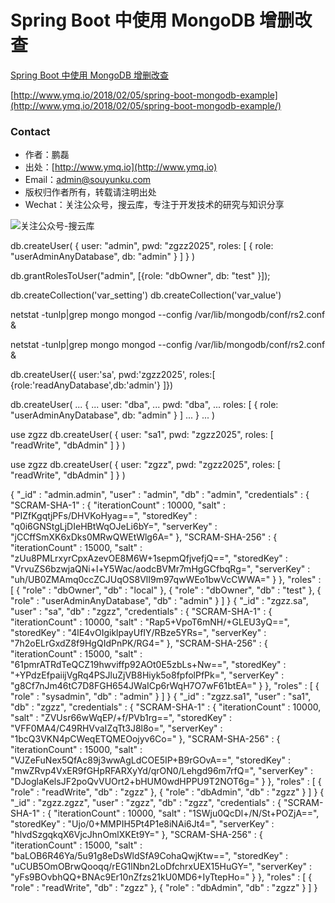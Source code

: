 ﻿# Spring Boot 中使用 MongoDB 增删改查

[Spring Boot 中使用 MongoDB 增删改查](http://www.ymq.io/2018/02/05/spring-boot-mongodb-example/)

[http://www.ymq.io/2018/02/05/spring-boot-mongodb-example](http://www.ymq.io/2018/02/05/spring-boot-mongodb-example/)

### Contact

 - 作者：鹏磊  
 - 出处：[http://www.ymq.io](http://www.ymq.io)  
 - Email：[admin@souyunku.com](admin@souyunku.com)  
 - 版权归作者所有，转载请注明出处
 - Wechat：关注公众号，搜云库，专注于开发技术的研究与知识分享
 
![关注公众号-搜云库](http://www.ymq.io/images/souyunku.png "搜云库")


db.createUser(
  {
    user: "admin",
    pwd: "zgzz2025",
    roles: [ { role: "userAdminAnyDatabase", db: "admin" } ]
  }
)

db.grantRolesToUser("admin", [{role: "dbOwner", db: "test" }]);

db.createCollection('var_setting')
db.createCollection('var_value')

netstat -tunlp|grep mongo
mongod --config /var/lib/mongodb/conf/rs2.conf &

netstat -tunlp|grep mongo
mongod --config /var/lib/mongodb/conf/rs2.conf &


db.createUser({
user:'sa',
pwd:'zgzz2025',
roles:[
{role:'readAnyDatabase',db:'admin'}
]})


db.createUser(
...   {
...     user: "dba",
...     pwd: "dba",
...     roles: [ { role: "userAdminAnyDatabase", db: "admin" } ]
...   }
... )

use zgzz
db.createUser(
   {
     user: "sa1",
     pwd: "zgzz2025",
     roles: [ "readWrite", "dbAdmin" ]
   }
)

use zgzz
db.createUser(
   {
     user: "zgzz",
     pwd: "zgzz2025",
     roles: [ "readWrite", "dbAdmin" ]
   }
)













{
        "_id" : "admin.admin",
        "user" : "admin",
        "db" : "admin",
        "credentials" : {
                "SCRAM-SHA-1" : {
                        "iterationCount" : 10000,
                        "salt" : "PIZfKgqtjPFs/DHVKoHyag==",
                        "storedKey" : "q0i6GNStgLjDIeHBtWqOJeLi6bY=",
                        "serverKey" : "jCCffSmXK6xDks0MRwQWEtWlg6A="
                },
                "SCRAM-SHA-256" : {
                        "iterationCount" : 15000,
                        "salt" : "zUu8PMLrxyrCpxAzevOE8M6W+1sepmQfjvefjQ==",
                        "storedKey" : "VrvuZS6bzwjaQNi+l+Y5Wac/aodcBVMr7mHgGCfbqRg=",
                        "serverKey" : "uh/UB0ZMAmq0ccZCJUqOS8VlI9m97qwWEo1bwVcCWWA="
                }
        },
        "roles" : [
                {
                        "role" : "dbOwner",
                        "db" : "local"
                },
                {
                        "role" : "dbOwner",
                        "db" : "test"
                },
                {
                        "role" : "userAdminAnyDatabase",
                        "db" : "admin"
                }
        ]
}
{
        "_id" : "zgzz.sa",
        "user" : "sa",
        "db" : "zgzz",
        "credentials" : {
                "SCRAM-SHA-1" : {
                        "iterationCount" : 10000,
                        "salt" : "Rap5+VpoT6mNH/+GLEU3yQ==",
                        "storedKey" : "4lE4vOIgiklpayUfIY/RBze5YRs=",
                        "serverKey" : "7h2oELrGxdZ8f9HgQIdPnPK/RG4="
                },
                "SCRAM-SHA-256" : {
                        "iterationCount" : 15000,
                        "salt" : "61pmrATRdTeQCZ19hwviffp92AOt0E5zbLs+Nw==",
                        "storedKey" : "+YPdzEfpaiijVgRq4PSJluZjVB8Hiyk5o8fpfolPfPk=",
                        "serverKey" : "g8Cf7nJm46tC7D8FGH654JWaICp6rWqH7O7wF61btEA="
                }
        },
        "roles" : [
                {
                        "role" : "sysadmin",
                        "db" : "admin"
                }
        ]
}
{
        "_id" : "zgzz.sa1",
        "user" : "sa1",
        "db" : "zgzz",
        "credentials" : {
                "SCRAM-SHA-1" : {
                        "iterationCount" : 10000,
                        "salt" : "ZVUsr66wWqEP/+f/PVb1rg==",
                        "storedKey" : "VFF0MA4/C49RHVvaIZqTt3J8l8o=",
                        "serverKey" : "1bcQ3VKN4pCWeqETQMEOojyv6Co="
                },
                "SCRAM-SHA-256" : {
                        "iterationCount" : 15000,
                        "salt" : "VJZeFuNex5QfAc89j3wwAgLdCOE5IP+B9rGOvA==",
                        "storedKey" : "mwZRvp4VxER9fGHpRFARXyYd/qrON0/Lehgd96m7rfQ=",
                        "serverKey" : "DJoglaKelsJF2poQvVUOrt2+bHUM0wdHPPU9T2NOT6g="
                }
        },
        "roles" : [
                {
                        "role" : "readWrite",
                        "db" : "zgzz"
                },
                {
                        "role" : "dbAdmin",
                        "db" : "zgzz"
                }
        ]
}
{
        "_id" : "zgzz.zgzz",
        "user" : "zgzz",
        "db" : "zgzz",
        "credentials" : {
                "SCRAM-SHA-1" : {
                        "iterationCount" : 10000,
                        "salt" : "1SWju0QcDl+/N/St+POZjA==",
                        "storedKey" : "Ujo/0+MMPIH5Pt4P1e8iNAi6Jt4=",
                        "serverKey" : "hlvdSzgqkqX6VjcJhnOmlXKEt9Y="
                },
                "SCRAM-SHA-256" : {
                        "iterationCount" : 15000,
                        "salt" : "baLOB6R46Ya/5u91g8eDsWldSfA9CohaQwjKtw==",
                        "storedKey" : "uCUB5OmOBrwQooqq/rEG1lNbn2LoDfchrxUEX15HuGY=",
                        "serverKey" : "yFs9BOvbhQQ+BNAc9Er10nZfzs21kU0MD6+IyTtepHo="
                }
        },
        "roles" : [
                {
                        "role" : "readWrite",
                        "db" : "zgzz"
                },
                {
                        "role" : "dbAdmin",
                        "db" : "zgzz"
                }
        ]
}
>


